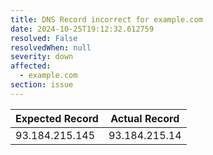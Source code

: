 ```yaml
---
title: DNS Record incorrect for example.com
date: 2024-10-25T19:12:32.612759
resolved: False
resolvedWhen: null
severity: down
affected:
  - example.com
section: issue
---
```


| Expected Record  | Actual Record  |
|------------------|----------------|
| 93.184.215.145 | 93.184.215.14 |
